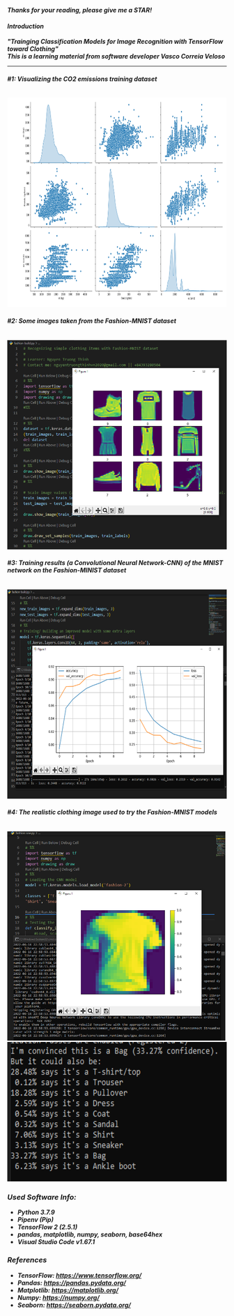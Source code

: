 <strong><em>Thanks for your reading, please give me a STAR!<em><strong>
#### Introduction
"Trainging Classification Models for Image Recognition with TensorFlow toward Clothing"<br>
<strong>This is a learning material from software developer Vasco Correia Veloso<strong><br>

___
#### #1: Visualizing the CO2 emissions training dataset
<br>
<img src="images/the_co2_emission.png" height="480"/> <br>

#### #2: Some images taken from the Fashion-MNIST dataset
<br>
<img src="images/image_classification.png" height="480"/> <br>

#### #3: Training results (a Convolutional Neural Network-CNN) of the MNIST network on the Fashion-MINIST dataset
<br>
<img src="images/the_training_statistics.png" height="480"/> <br>

#### #4: The realistic clothing image used to try the Fashion-MNIST models
<br>
<img src="images/the_fashionMNIST_shirt.png" height="480"/><br>
<img src="images/output.png" height="320"/><br>

### Used Software Info:
- Python 3.7.9
- Pipenv (Pip)
- TensorFlow 2 (2.5.1)
- pandas, matplotlib, numpy, seaborn, base64hex
- Visual Studio Code v1.67.1

### References
- TensorFlow: https://www.tensorflow.org/
- Pandas: https://pandas.pydata.org/
- Matplotlib: https://matplotlib.org/
- Numpy: https://numpy.org/
- Seaborn: https://seaborn.pydata.org/
